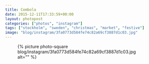 ```yaml
---
title: Combola
date: 2015-12-11T17:33:59+00:00
layout: photopost
categories: ["photos", "instagram"]
tags: ["stockholm", "sweden", "christmas", "market", "festive"]
image: "blog/instagram/3fa0773d584fe74c82a69cf3887d1c03.jpg"
---
```


<figure class="photo photo--square">
  {% picture photo-square blog/instagram/3fa0773d584fe74c82a69cf3887d1c03.jpg alt="" %}
</figure>


